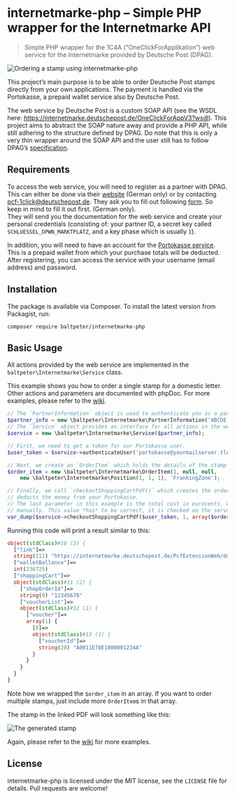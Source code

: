 # internetmarke-php – Simple PHP wrapper for the Internetmarke API

> Simple PHP wrapper for the 1C4A (“OneClickForApplikation”) web service for the Internetmarke provided by Deutsche Post (DPAG).

![Ordering a stamp using internetmarke-php](https://cdn.baltpeter.io/img/internetmarke-php-hero.svg)

This project’s main purpose is to be able to order Deutsche Post stamps directly from your own applications. The payment is handled via the Portokasse, a prepaid wallet service also by Deutsche Post.  

The web service by Deutsche Post is a custom SOAP API (see the WSDL here: https://internetmarke.deutschepost.de/OneClickForAppV3?wsdl). This project aims to abstract the SOAP nature away and provide a PHP API, while still adhering to the structure defined by DPAG.
Do note that this is only a very thin wrapper around the SOAP API and the user still has to follow DPAG’s [specification](https://www.deutschepost.de/de/i/internetmarke-porto-drucken/downloads.html).

## Requirements

To access the web service, you will need to register as a partner with DPAG. This can either be done via their [website](https://www.deutschepost.de/de/i/internetmarke-porto-drucken/geschaeftskunden.html) (German only) or by contacting pcf-1click@deutschepost.de. They ask you to fill out following [form](https://www.deutschepost.de/content/dam/dpag/images/i_i/Internetmarke/partnerwerden/dp-internetmarke-anmeldebogen-api-anbindung.pdf). So keep in mind to fill it out first. (German only).  
They will send you the documentation for the web service and create your personal credentials (consisting of: your partner ID, a secret key called `SCHLUESSEL_DPWN_MARKTPLATZ`, and a key phase which is usually `1`).

In addition, you will need to have an account for the [Portokasse service](https://portokasse.deutschepost.de/portokasse/#!/). This is a prepaid wallet from which your purchase totals will be deducted.  
After registering, you can access the service with your username (email address) and password.

## Installation

The package is available via Composer. To install the latest version from Packagist, run:

```
composer require baltpeter/internetmarke-php
```

## Basic Usage

All actions provided by the web service are implemented in the `baltpeter\Internetmarke\Service` class.

This example shows you how to order a single stamp for a domestic letter. Other actions and parameters are documented with phpDoc. For more examples, please refer to the [wiki](https://github.com/baltpeter/internetmarke-php/wiki/Examples).

```php
// The `PartnerInformation` object is used to authenticate you as a partner with DPAG.
$partner_info = new \baltpeter\Internetmarke\PartnerInformation('ABCDE', 1, 'yoursecretkey');
// The `Service` object provides an interface for all actions in the web service.
$service = new \baltpeter\Internetmarke\Service($partner_info);

// First, we need to get a token for our Portokasse user.
$user_token = $service->authenticateUser('portokasse@yourmailserver.tld', 'yourpassword')->getUserToken();

// Next, we create an `OrderItem` which holds the details of the stamp we want to purchase.
$order_item = new \baltpeter\Internetmarke\OrderItem(1, null, null,
    new \baltpeter\Internetmarke\Position(1, 1, 1), 'FrankingZone');

// Finally, we call `checkoutShoppingCartPdf()` which creates the order and actually
// deducts the money from your Portokasse.
// The last parameter in this example is the total cost in eurocents, which you have to calculate
// manually. This value *has* to be correct, it is checked on the server side.
var_dump($service->checkoutShoppingCartPdf($user_token, 1, array($order_item), 80));
```

Running this code will print a result similar to this:

```php
object(stdClass)#10 (3) {
  ["link"]=>
  string(111) "https://internetmarke.deutschepost.de/PcfExtensionWeb/document?keyphase=0&data=abcdefghijklmopqrstuvwxyz"
  ["walletBallance"]=>
  int(236725)
  ["shoppingCart"]=>
  object(stdClass)#11 (2) {
    ["shopOrderId"]=>
    string(9) "12345678"
    ["voucherList"]=>
    object(stdClass)#12 (1) {
      ["voucher"]=>
      array(1) {
        [0]=>
        object(stdClass)#13 (1) {
          ["voucherId"]=>
          string(20) "A0011E78E1000001234A"
        }
      }
    }
  }
}
```

Note how we wrapped the `$order_item` in an array. If you want to order multiple stamps, just include more `OrderItem`s in that array.

The stamp in the linked PDF will look something like this:

![The generated stamp](https://cdn.baltpeter.io/img/internetmarke-php-stamp-example.png)

Again, please refer to the [wiki](https://github.com/baltpeter/internetmarke-php/wiki/Examples) for more examples.

## License

internetmarke-php is licensed under the MIT license, see the `LICENSE` file for details. Pull requests are welcome!

